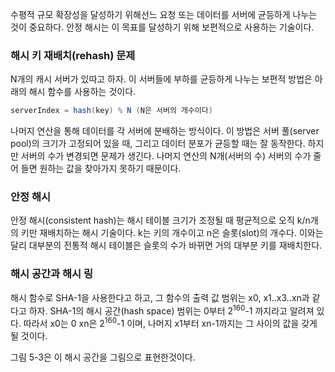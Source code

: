 수평적 규모 확장성을 달성하기 위해선느 요청 또는 데이터를 서버에 균등하게 나누는 것이 중요하다. 안정 해시는 이 목표를 달성하기 위해 보편적으로 사용하는 기술이다.

### 해시 키 재배치(rehash) 문제
N개의 캐시 서버가 있따고 하자. 이 서버들에 부하를 균등하게 나누는 보편적 방법은 아래의 해시 함수를 사용하는 것이다.

```java
serverIndex = hash(key) % N (N은 서버의 개수이다)
```

나머지 연산을 통해 데이터를 각 서버에 분배하는 방식이다. 이 방법은 서버 풀(server pool)의 크기가 고정되어 있을 때, 그리고 데이터 분포가 균등할 때는 잘 동작한다. 하지만 서버의 수가 변경되면 문제가 생긴다. 나머지 연산의 N개(서버의 수) 서버의 수가 줄어 들면 원하는 값을 찾아가지 못하기 때문이다.

### 안정 해시
안정 해시(consistent hash)는 해시 테이블 크기가 조정될 때 평균적으로 오직 k/n개의 키만 재배치하는 해시 기술이다. k는 키의 개수이고 n은 슬롯(slot)의 개수다. 이와는 달리 대부분의 전통적 해시 테이블은 슬롯의 수가 바뀌면 거의 대부분 키를 재배치한다.

### 해시 공간과 해시 링
해시 함수로 SHA-1을 사용한다고 하고, 그 함수의 출력 값 범위는 x0, x1..x3..xn과 같다고 하자. SHA-1의 해시 공간(hash space) 범위는 0부터 2<sup>160</sup>-1 까지라고 알려져 있다. 따라서 x0는 0 xn은 2<sup>160</sup>-1 이며, 나머지 x1부터 xn-1까지는 그 사이의 값을 갖게 될 것이다.

그림 5-3은 이 해시 공간을 그림으로 표현한것이다.


